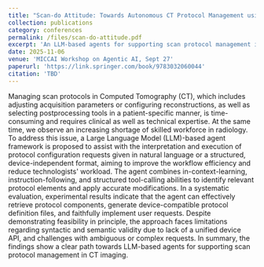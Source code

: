 ```yaml
---
title: "Scan-do Attitude: Towards Autonomous CT Protocol Management using a Large Language Model Agent"
collection: publications
category: conferences
permalink: /files/scan-do-attitude.pdf
excerpt: 'An LLM-based agents for supporting scan protocol management in CT imaging.'
date: 2025-11-06
venue: 'MICCAI Workshop on Agentic AI, Sept 27'
paperurl: 'https://link.springer.com/book/9783032060044'
citation: 'TBD'
---
```

Managing scan protocols in Computed Tomography (CT), which includes adjusting acquisition parameters or configuring reconstructions, as well as selecting postprocessing tools in a patient-specific manner, is time-consuming and requires clinical as well as technical expertise. At the same time, we observe an increasing shortage of skilled workforce in radiology. To address this issue, a Large Language Model (LLM)-based agent framework is proposed to assist with the interpretation and execution of protocol configuration requests given in natural language or a structured, device-independent format, aiming to improve the workflow efficiency and reduce technologists' workload. The agent combines in-context-learning, instruction-following, and structured tool-calling abilities to identify relevant protocol elements and apply accurate modifications. In a systematic evaluation, experimental results indicate that the agent can effectively retrieve protocol components, generate device-compatible protocol definition files, and faithfully implement user requests. 
Despite demonstrating feasibility in principle, the approach faces limitations regarding syntactic and semantic validity due to lack of a unified device API, and challenges with ambiguous or complex requests. 
In summary, the findings show a clear path towards LLM-based agents for supporting scan protocol management in CT imaging. 
